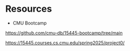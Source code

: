 # Resources

- CMU Bootcamp

https://github.com/cmu-db/15445-bootcamp/tree/main



https://15445.courses.cs.cmu.edu/spring2025/project0/


